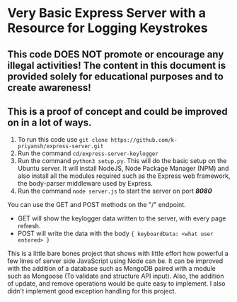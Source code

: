 # Very Basic Express Server with a Resource for Logging Keystrokes

## This code DOES NOT promote or encourage any illegal activities! The content in this document is provided solely for educational purposes and to create awareness!

## This is a proof of concept and could be improved on in a lot of ways.

1. To run this code use `git clone https://github.com/k-priyansh/express-server.git`
2. Run the command `cd/express-server-keylogger`
3. Run the command `python3 setup.py`. This will do the basic setup on the Ubuntu server. It will install NodeJS, Node Package Manager (NPM) and also install all the modules required such as the Express web framework, the body-parser middleware used by Express.
4. Run the command `node server.js` to start the server on port ***8080***

You can use the GET and POST methods on the "/" endpoint.
- GET will show the keylogger data written to the server, with every page refresh.
- POST will write the data with the body
  `{
      keyboardData: <what user entered>
   }`
   
This is a little bare bones project that shows with little effort how powerful a few lines of server side JavaScript using Node can be. It can be improved with the addition of a database such as MongoDB paired with a module such as Mongoose (To validate and structure API input). Also, the addition of update, and remove operations would be quite easy to implement. I also didn't implement good exception handling for this project.   
